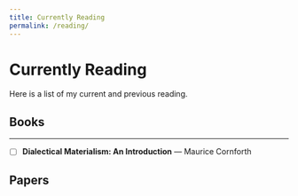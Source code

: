 ```yaml
---
title: Currently Reading
permalink: /reading/
---
```


# Currently Reading

Here is a list of my current and previous reading. 

## Books
---

- [ ] **Dialectical Materialism: An Introduction** — Maurice Cornforth 

## Papers

